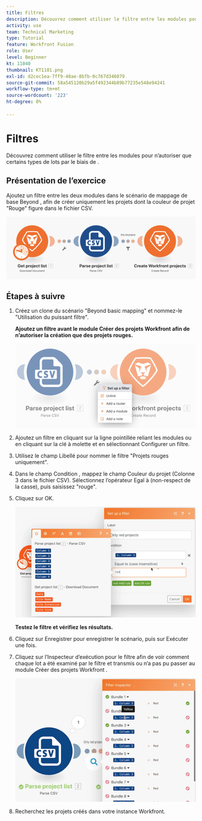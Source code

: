 ```yaml
---
title: Filtres
description: Découvrez comment utiliser le filtre entre les modules pour n’autoriser que certains types de lots par le biais de .
activity: use
team: Technical Marketing
type: Tutorial
feature: Workfront Fusion
role: User
level: Beginner
kt: 11040
thumbnail: KT1101.png
exl-id: d2cec1ea-7ff9-48ae-8bfb-0c767d346079
source-git-commit: 58a545120b29a5f492344b89b77235e548e94241
workflow-type: tm+mt
source-wordcount: '223'
ht-degree: 0%

---
```


# Filtres

Découvrez comment utiliser le filtre entre les modules pour n’autoriser que certains types de lots par le biais de .

## Présentation de l’exercice

Ajoutez un filtre entre les deux modules dans le scénario de mappage de base Beyond , afin de créer uniquement les projets dont la couleur de projet &quot;Rouge&quot; figure dans le fichier CSV.

![Filtres Image 1](../12-exercises/assets/filters-walkthrough-1.png)

## Étapes à suivre

1. Créez un clone du scénario &quot;Beyond basic mapping&quot; et nommez-le &quot;Utilisation du puissant filtre&quot;.

   **Ajoutez un filtre avant le module Créer des projets Workfront afin de n’autoriser la création que des projets rouges.**

   ![Filtres Image 2](../12-exercises/assets/filters-walkthrough-2.png)

1. Ajoutez un filtre en cliquant sur la ligne pointillée reliant les modules ou en cliquant sur la clé à molette et en sélectionnant Configurer un filtre.
1. Utilisez le champ Libellé pour nommer le filtre &quot;Projets rouges uniquement&quot;.
1. Dans le champ Condition , mappez le champ Couleur du projet (Colonne 3 dans le fichier CSV). Sélectionnez l’opérateur Egal à (non-respect de la casse), puis saisissez &quot;rouge&quot;.
1. Cliquez sur OK.

   ![Filtres Image 3](../12-exercises/assets/filters-walkthrough-3.png)

   **Testez le filtre et vérifiez les résultats.**

1. Cliquez sur Enregistrer pour enregistrer le scénario, puis sur Exécuter une fois.
1. Cliquez sur l’Inspecteur d’exécution pour le filtre afin de voir comment chaque lot a été examiné par le filtre et transmis ou n’a pas pu passer au module Créer des projets Workfront .

   ![Filtres Image 4](../12-exercises/assets/filters-walkthrough-4.png)

1. Recherchez les projets créés dans votre instance Workfront.
